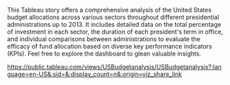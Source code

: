 
This Tableau story offers a comprehensive analysis of the United States budget allocations across various sectors throughout different presidential administrations up to 2013. It includes detailed data on the total percentage of investment in each sector, the duration of each president's term in office, and individual comparisons between administrations to evaluate the efficacy of fund allocation based on diverse key performance indicators (KPIs). Feel free to explore the dashboard to glean valuable insights.

 https://public.tableau.com/views/USBudgetanalysis/USBudgetanalysis?:language=en-US&:sid=&:display_count=n&:origin=viz_share_link

